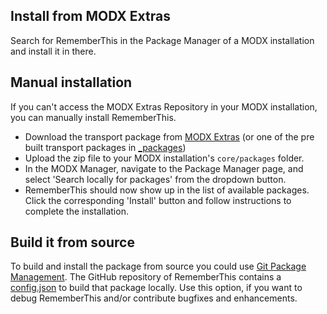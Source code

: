 ## Install from MODX Extras

Search for RememberThis in the Package Manager of a MODX installation and
install it in there.

## Manual installation

If you can't access the MODX Extras Repository in your MODX installation, you
can manually install RememberThis.

* Download the transport package from [MODX Extras](http://modx.com/extras/package/rememberthis) (or one of the pre built transport packages in [_packages](https://github.com/Jako/RememberThis/tree/master/_packages))
* Upload the zip file to your MODX installation's `core/packages` folder.
* In the MODX Manager, navigate to the Package Manager page, and select 'Search locally for packages' from the dropdown button.
* RememberThis should now show up in the list of available packages. Click the corresponding 'Install' button and follow instructions to complete the installation.

## Build it from source

To build and install the package from source you could use [Git Package
Management](https://github.com/TheBoxer/Git-Package-Management). The GitHub
repository of RememberThis contains a
[config.json](https://github.com/Jako/RememberThis/blob/master/_build/config.json)
to build that package locally. Use this option, if you want to debug
RememberThis and/or contribute bugfixes and enhancements.

